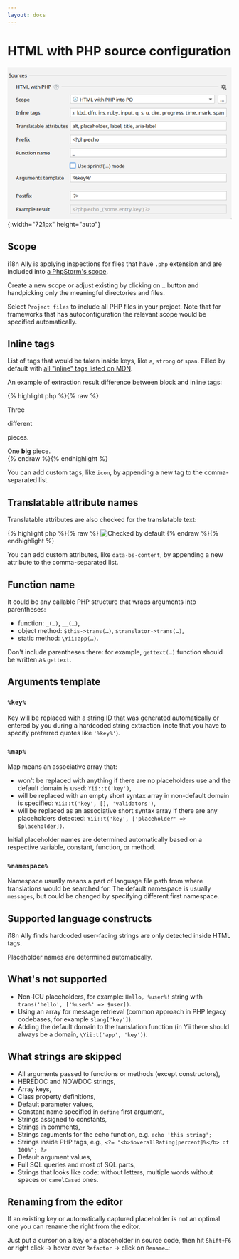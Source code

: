 ```yaml
---
layout: docs
---
```


# HTML with PHP source configuration

![PHP Source Code Preferences screenshot](assets/html-with-php-preferences.png){:width="721px" height="auto"}

## Scope

i18n Ally is applying inspections for files that have `.php` extension and are included into 
[a PhpStorm's scope](https://www.jetbrains.com/help/phpstorm/settings-scopes.html#d55e18f7).

Create a new scope or adjust existing by clicking on `…` button and handpicking only the meaningful directories and files.

Select `Project files` to include all PHP files in your project. Note that for frameworks that has autoconfiguration the 
relevant scope would be specified automatically.

## Inline tags

List of tags that would be taken inside keys, like `a`, `strong` or `span`. Filled by default with
[all "inline" tags listed on MDN](https://developer.mozilla.org/en-US/docs/Web/HTML/Inline_elements#elements).

An example of extraction result difference between block and inline tags:

{% highlight php %}{% raw %}
<div>
    Three <p>different</p> pieces.
    <?= Yii::t('app', 'three') ?> <p><?= Yii::t('app', 'different') ?></p> <?= Yii::t('app', 'pieces') ?>
</div>
<div>
    One <b>big</b> piece.
    <?= Yii::t('app', 'one_big_piece') ?>
</div>
{% endraw %}{% endhighlight %}

You can add custom tags, like `icon`, by appending a new tag to the comma-separated list.

## Translatable attribute names

Translatable attributes are also checked for the translatable text:

{% highlight php %}{% raw %}
<img src="…"
     alt="Checked by default"
     title="Checked by default"
     data-bs-content="Requires configuration" />
{% endraw %}{% endhighlight %}

You can add custom attributes, like `data-bs-content`, by appending a new attribute to the comma-separated list.

## Function name

It could be any callable PHP structure that wraps arguments into parentheses:

* function: `_(…)`, `__(…)`,
* object method: `$this->trans(…)`, `$translator->trans(…)`,
* static method: `\Yii:app(…)`.

Don't include parentheses there: for example, `gettext(…)` function should be written as `gettext`.

## Arguments template

### `%key%`

Key will be replaced with a string ID that was generated automatically or entered by you during a hardcoded string extraction (note that you have to specify preferred quotes like `'%key%'`).

### `%map%`

Map means an associative array that:

* won't be replaced with anything if there are no placeholders use and the default domain is used: `Yii::t('key')`,
* will be replaced with an empty short syntax array in non-default domain is specified: `Yii::t('key', [], 'validators')`,
* will be replaced as an associative short syntax array if there are any placeholders detected: `Yii::t('key', ['placeholder' => $placeholder])`.

Initial placeholder names are determined automatically based on a respective variable, constant, function, or method.

### `%namespace%`

Namespace usually means a part of language file path from where translations would be searched for. The default 
namespace is usually `messages`, but could be changed by specifying different first namespace.

## Supported language constructs

i18n Ally finds hardcoded user-facing strings are only detected inside HTML tags.

Placeholder names are determined automatically.

## What's not supported

* Non-ICU placeholders, for example: `Hello, %user%!` string with `trans('hello', ['%user%' => $user])`.
* Using an array for message retrieval (common approach in PHP legacy codebases, for example `$lang['key']`).
* Adding the default domain to the translation function (in Yii there should always be a domain, `\Yii:t('app', 'key')`).

## What strings are skipped

* All arguments passed to functions or methods (except constructors),
* HEREDOC and NOWDOC strings,
* Array keys,
* Class property definitions,
* Default parameter values,
* Constant name specified in `define` first argument,
* Strings assigned to constants,
* Strings in comments,
* Strings arguments for the echo function, e.g. `echo 'this string';`
* Strings inside PHP tags, e.g., `<?= "<b>$overallRating[percent]%</b> of 100%"; ?>`
* Default argument values,
* Full SQL queries and most of SQL parts,
* Strings that looks like code: without letters, multiple words without spaces or `camelCased` ones.

## Renaming from the editor

If an existing key or automatically captured placeholder is not an optimal one you can rename the right from the editor.

Just put a cursor on a key or a placeholder in source code, then hit `Shift+F6`<br>or right click → hover over `Refactor` → click on `Rename…`:

